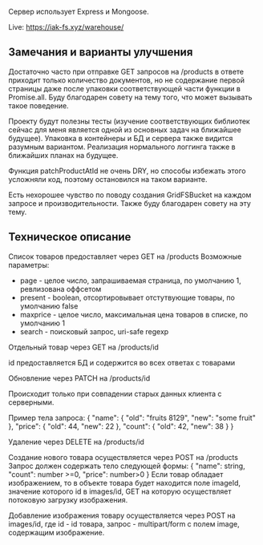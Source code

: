 Сервер использует Express и Mongoose.

Live: https://iak-fs.xyz/warehouse/

## Замечания и варианты улучшения

Достаточно часто при отправке GET запросов на /products в ответе приходит только количество документов, но не содержание первой страницы даже после упаковки соответствующей части функции в Promise.all. Буду благодарен совету на тему того, что может вызывать такое поведение.

Проекту будут полезны тесты (изучение соответствующих библиотек сейчас для меня является одной из основных задач на ближайшее будущее). Упаковка в контейнеры и БД и сервера также видится разумным вариантом. Реализация нормального логгинга также в ближайших планах на будущее.

Функция patchProductAtId не очень DRY, но способы избежать этого усложняли код, поэтому остановился на таком варианте.

Есть нехорошее чувство по поводу создания GridFSBucket на каждом запросе и производительности. Также буду благодарен совету на эту тему.


## Техническое описание

Список товаров предоставляет через GET на /products
Возможные параметры:

- page - целое число, запрашиваемая страница, по умолчанию 1, ревлизована оффсетом
- present - boolean, отсортировывает отстутвующие товары, по умолчанию false
- maxprice - целое число, максимальная цена товаров в списке, по умолчанию 1
- search - поисковый запрос, uri-safe regexp

Отдельный товар через GET на /products/id

id предоставляется БД и содержится во всех ответах с товарами

Обновление через PATCH на /products/id

Происходит только при совпадении старых данных клиента с серверными.

Пример тела запроса:
{
"name": {
"old": "fruits 8129",
"new": "some fruit"
},
"price": {
"old": 44,
"new": 22
},
"count": {
"old": 42,
"new": 38
}
}

Удаление через DELETE на /products/id

Coздание нового товара осуществляется через POST на /products
Запрос должен содержать тело следующей формы:
{
"name": string,
"count": number >=0,
"price": number>0
}
Если товар обладает изображением, то в объекте товара будет находится поле imageId,
значение которого id в images/id, GET на которую осуществляет потоковую загрузку изображения.

Добавление изображения товару осуществляется через POST на images/id, где id - id товара, запрос - multipart/form с полем image, содержащим изображение.
